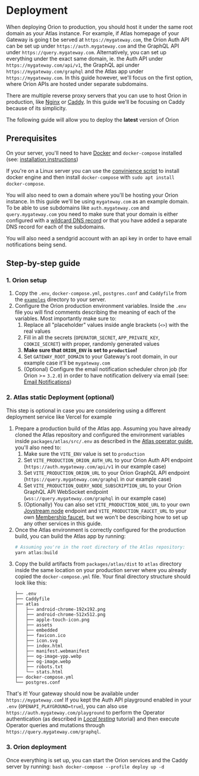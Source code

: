# Deployment

When deploying Orion to production, you should host it under the same root domain as your Atlas instance. For example, if Atlas homepage of your Gateway is going t be served at `https://mygateway.com`, the Orion Auth API can be set up under `https://auth.mygateway.com` and the GraphQL API under `https://query.mygateway.com`. Alternatively, you can set up everything under the exact same domain, ie. the Auth API under `https://mygateway.com/api/v1`, the GraphQL api under `https://mygateway.com/graphql` and the Atlas app under `https://mygateway.com`. In this guide however, we'll focus on the first option, where Orion APIs are hosted under separate subdomains.

There are multiple reverse proxy servers that you can use to host Orion in production, like [Nginx](https://www.nginx.com/) or [Caddy](https://caddyserver.com/). In this guide we'll be focusing on Caddy because of its simplicity.

The following guide will allow you to deploy the **latest** version of Orion

## Prerequisites

On your server, you'll need to have [Docker](https://docs.docker.com/) and `docker-compose` installed (see: [installation instructions](https://docs.docker.com/engine/install/))

If you're on a Linux server you can use the [convinience script](https://docs.docker.com/engine/install/ubuntu/#install-using-the-convenience-script) to install docker engine and then install `docker-compose` with `sudo apt install docker-compose`.


You will also need to own a domain where you'll be hosting your Orion instance. In this guide we'll be using `mygateway.com` as an example domain. To be able to use subdomains like `auth.mygateway.com` and `query.mygateway.com` you need to make sure that your domain is either configured with a [wildcard DNS record](https://developers.cloudflare.com/dns/manage-dns-records/reference/wildcard-dns-records/) or that you have added a separate DNS record for each of the subdomains.

You will also need a sendgrid account with an api key in order to have email notifications being send.

## Step-by-step guide

### 1. Orion setup
1. Copy the `.env`, `docker-compose.yml`, `postgres.conf` and `Caddyfile` from the [`examples`](../examples/) directory to your server.
1. Configure the Orion production environment variables. Inside the `.env` file you will find comments describing the meaning of each of the variables. Most importantly make sure to:
    1. Replace all "placeholder" values inside angle brackets (`<>`) with the real values
    1. Fill in all the secrets (`OPERATOR_SECRET`, `APP_PRIVATE_KEY`, `COOKIE_SECRET`) with proper, randomly generated values
    1. **Make sure that `ORION_ENV` is set to `production`!**
    1. Set `GATEWAY_ROOT_DOMAIN` to your Gateway's root domain, in our example case it'll be `mygateway.com`
    1. (Optional) Configure the email notification scheduler chron job (for Orion >= `3.2.0`) in order to have notification delivery via email (see: [Email Notifications](./email-notifications.md))

### 2. Atlas static Deployment (optional)
This step is optional in case you are considering using a different deployment service like Vercel for example

1. Prepare a production build of the Atlas app. Assuming you have already cloned the Atlas repository and configured the environment variables inside `packages/atlas/src/.env` as described in the [Atlas operator guide](https://github.com/Joystream/atlas/blob/master/docs/operator-guide.md), you'll also need to:
    1. Make sure the `VITE_ENV` value is set to `production`
    1. Set `VITE_PRODUCTION_ORION_AUTH_URL` to your Orion Auth API endpoint (`https://auth.mygateway.com/api/v1` in our example case)
    1. Set `VITE_PRODUCTION_ORION_URL` to your Orion GraphQL API endpoint (`https://query.mygateway.com/graphql` in our example case)
    1. Set `VITE_PRODUCTION_QUERY_NODE_SUBSCRIPTION_URL` to your Orion GraphQL API WebSocket endpoint (`wss://query.mygateway.com/graphql` in our example case)
    1. (Optionally) You can also set `VITE_PRODUCTION_NODE_URL` to your own [Joystream node](https://github.com/Joystream/joystream/tree/master/bin/node) endpoint and `VITE_PRODUCTION_FAUCET_URL` to your own [Membership faucet](https://github.com/Joystream/membership-faucet), but we won't be describing how to set up any other services in this guide.
1. Once the Atlas environment is correctly configured for the production build, you can build the Atlas app by running:
    ```bash
    # Assuming you're in the root directory of the Atlas repository:
    yarn atlas:build
    ```
1. Copy the build artifacts from `packages/atlas/dist` to `atlas` directory inside the same location on your production server where you already copied the `docker-compose.yml` file. Your final directory structure should look like this:
    ```
    ├── .env
    ├── Caddyfile
    ├── atlas
    │   ├── android-chrome-192x192.png
    │   ├── android-chrome-512x512.png
    │   ├── apple-touch-icon.png
    │   ├── assets
    │   ├── embedded
    │   ├── favicon.ico
    │   ├── icon.svg
    │   ├── index.html
    │   ├── manifest.webmanifest
    │   ├── og-image-ypp.webp
    │   ├── og-image.webp
    │   ├── robots.txt
    │   └── stats.html
    ├── docker-compose.yml
    └── postgres.conf
    ```

That's it! Your gateway should now be available under `https://mygateway.com`!
If you kept the Auth API playground enabled in your `.env` (`OPENAPI_PLAYGROUND=true`), you can also use `https://auth.mygateway.com/playground` to perform the Operator authentication (as described in _[Local testing](./local-testing.md#authentication)_ tutorial) and then execute Operator queries and mutations through `https://query.mygateway.com/graphql`.

### 3. Orion deployment
Once everything is set up, you can start the Orion services and the Caddy server by running:
    ```bash
    docker-compose --profile deploy up -d
    ```